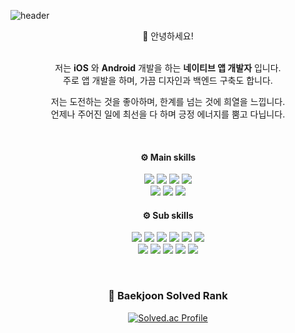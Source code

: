 ![header](https://capsule-render.vercel.app/api?type=waving&color=gradient&height=200&animation=fadeIn&section=header&text=🎡%20Najin's%20Land&fontColor=FFFFFF&fontSize=50&fontAlignY=30&fontAlign=75&desc=한계가%20없는%20개발자%20신나진입니다.&descSize=20&descAlignY=50&descAlign=80)
<div align="center">
👋 안녕하세요!<br/><br/>

저는 **iOS** 와 **Android** 개발을 하는 **네이티브 앱 개발자** 입니다.<br/>
주로 앱 개발을 하며, 가끔 디자인과 백엔드 구축도 합니다.<br/>

저는 도전하는 것을 좋아하며, 한계를 넘는 것에 희열을 느낍니다.<br/>
언제나 주어진 일에 최선을 다 하며 긍정 에너지를 뿜고 다닙니다.<br/>

<br/>

#### ⚙️ Main skills
<img src="https://img.shields.io/badge/iOS-000000?style=flat-square&logo=Apple&logoColor=white"/> <img src="https://img.shields.io/badge/Swift-F05138?style=flat-square&logo=Swift&logoColor=white"/> <img src="https://img.shields.io/badge/Xcode-147EFB?style=flat-square&logo=Xcode&logoColor=white"/> <img src="https://img.shields.io/badge/AppStore-0D96F6?style=flat-square&logo=AppStore&logoColor=white"/> <br/>
<img src="https://img.shields.io/badge/Android-3DDC84?style=flat-square&logo=Android&logoColor=white"/> <img src="https://img.shields.io/badge/Kotlin-7F52FF?style=flat-square&logo=Kotlin&logoColor=white"/> <img src="https://img.shields.io/badge/Android_Studio-3DDC84?style=flat-square&logo=Android Studio&logoColor=white"/>

#### ⚙️ Sub skills
<img src="https://img.shields.io/badge/Python-3776AB?style=flat-square&logo=Python&logoColor=white"/> <img src="https://img.shields.io/badge/PyCharm-000000?style=flat-square&logo=PyCharm&logoColor=white"/> <img src="https://img.shields.io/badge/Django-092E20?style=flat-square&logo=Django&logoColor=white"/> <img src="https://img.shields.io/badge/MySQL-4479A1?style=flat-square&logo=MySQL&logoColor=white"/> <img src="https://img.shields.io/badge/AWS-232F3E?style=flat-square&logo=Amazon AWS&logoColor=white"/> <img src="https://img.shields.io/badge/EC2-FF9900?style=flat-square&logo=Amazon EC2&logoColor=white"/> <br/>
<img src="https://img.shields.io/badge/Figma-F24E1E?style=flat-square&logo=Figma&logoColor=white"/> <img src="https://img.shields.io/badge/Adobe-FF0000?style=flat-square&logo=Adobe&logoColor=white"/> <img src="https://img.shields.io/badge/Photoshop-31A8FF?style=flat-square&logo=Adobe Photoshop&logoColor=white"/> <img src="https://img.shields.io/badge/Premiere Pro-9999FF?style=flat-square&logo=Adobe Premiere Pro&logoColor=white"/> <img src="https://img.shields.io/badge/After Effects-9999FF?style=flat-square&logo=Adobe After Effects&logoColor=white"/>
  
<br/>

### 🧐 Baekjoon Solved Rank
<!-- ![Najin's GitHub stats](https://github-readme-stats.vercel.app/api?username=nasneyland&show_icons=true&theme=dark) -->
<!-- ![Top Langs](https://github-readme-stats.vercel.app/api/top-langs/?username=nasneyland&layout=compact&theme=dark) -->
[![Solved.ac Profile](http://mazassumnida.wtf/api/generate_badge?boj=skwls2087)](https://solved.ac/skwls2087)
  
</div>
